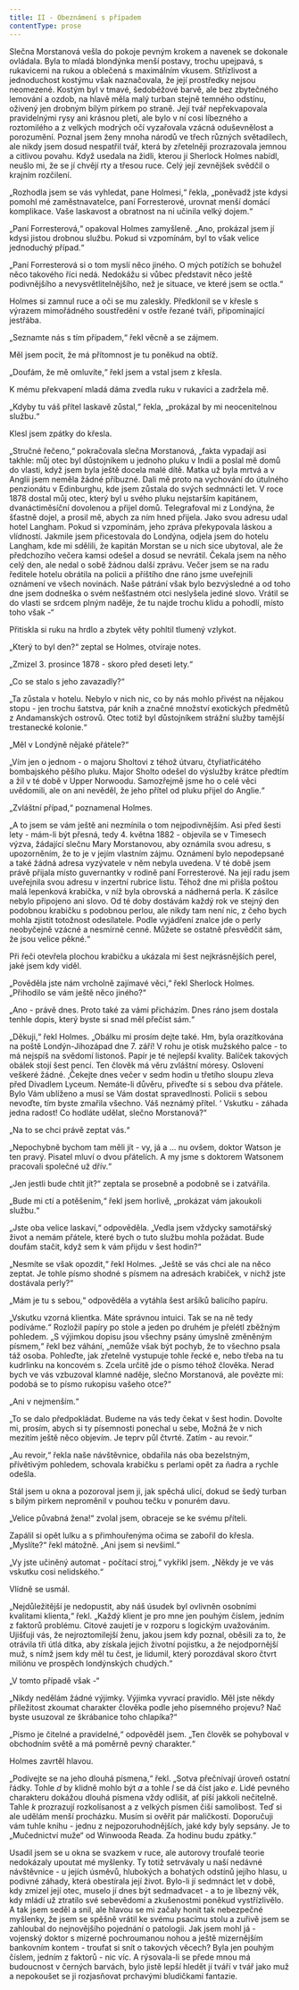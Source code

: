 ```yaml
---
title: II - Obeznámení s případem
contentType: prose
---
```


Slečna Morstanová vešla do pokoje pevným krokem a navenek se dokonale ovládala. Byla to mladá blondýnka menší postavy, trochu upejpavá, s rukavicemi na rukou a oblečená s maximálním vkusem. Střízlivost a jednoduchost kostýmu však naznačovala, že její prostředky nejsou neomezené. Kostým byl v tmavé, šedobéžové barvě, ale bez zbytečného lemování a ozdob, na hlavě měla malý turban stejně temného odstínu, oživený jen drobným bílým pírkem po straně. Její tvář nepřekvapovala pravidelnými rysy ani krásnou pletí, ale bylo v ní cosi líbezného a roztomilého a z velkých modrých očí vyzařovala vzácná oduševnělost a porozumění. Poznal jsem ženy mnoha národů ve třech různých světadílech, ale nikdy jsem dosud nespatřil tvář, která by zřetelněji prozrazovala jemnou a citlivou povahu. Když usedala na židli, kterou jí Sherlock Holmes nabídl, neušlo mi, že se jí chvějí rty a třesou ruce. Celý její zevnějšek svědčil o krajním rozčilení.

„Rozhodla jsem se vás vyhledat, pane Holmesi,“ řekla, „poněvadž jste kdysi pomohl mé zaměstnavatelce, paní Forresterové, urovnat menší domácí komplikace. Vaše laskavost a obratnost na ni učinila velký dojem.“

„Paní Forresterová,“ opakoval Holmes zamyšleně. „Ano, prokázal jsem jí kdysi jistou drobnou službu. Pokud si vzpomínám, byl to však velice jednoduchý případ.“

„Paní Forresterová si o tom myslí něco jiného. O mých potížích se bohužel něco takového říci nedá. Nedokážu si vůbec představit něco ještě podivnějšího a nevysvětlitelnějšího, než je situace, ve které jsem se octla.“

Holmes si zamnul ruce a oči se mu zaleskly. Předklonil se v křesle s výrazem mimořádného soustředění v ostře řezané tváři, připomínající jestřába.

„Seznamte nás s tím případem,“ řekl věcně a se zájmem.

Měl jsem pocit, že má přítomnost je tu poněkud na obtíž.

„Doufám, že mě omluvíte,“ řekl jsem a vstal jsem z křesla.

K mému překvapení mladá dáma zvedla ruku v rukavici a zadržela mě.

„Kdyby tu váš přítel laskavě zůstal,“ řekla, „prokázal by mi neocenitelnou službu.“

Klesl jsem zpátky do křesla.

„Stručné řečeno,“ pokračovala slečna Morstanová, „fakta vypadají asi takhle: můj otec byl důstojníkem u jednoho pluku v Indii a poslal mě domů do vlasti, když jsem byla ještě docela malé dítě. Matka už byla mrtvá a v Anglii jsem neměla žádné příbuzné. Dali mě proto na vychování do útulného penzionátu v Edinburghu, kde jsem zůstala do svých sedmnácti let. V roce 1878 dostal můj otec, který byl u svého pluku nejstarším kapitánem, dvanáctiměsíční dovolenou a přijel domů. Telegrafoval mi z Londýna, že šťastně dojel, a prosil mě, abych za ním hned přijela. Jako svou adresu udal hotel Langham. Pokud si vzpomínám, jeho zpráva překypovala láskou a vlídností. Jakmile jsem přicestovala do Londýna, odjela jsem do hotelu Langham, kde mi sdělili, že kapitán Morstan se u nich sice ubytoval, ale že předchozího večera kamsi odešel a dosud se nevrátil. Čekala jsem na něho celý den, ale nedal o sobě žádnou další zprávu. Večer jsem se na radu ředitele hotelu obrátila na policii a příštího dne ráno jsme uveřejnili oznámení ve všech novinách. Naše pátrání však bylo bezvýsledné a od toho dne jsem dodneška o svém nešťastném otci neslyšela jediné slovo. Vrátil se do vlasti se srdcem plným naděje, že tu najde trochu klidu a pohodlí, místo toho však -“

Přitiskla si ruku na hrdlo a zbytek věty pohltil tlumený vzlykot.

„Který to byl den?“ zeptal se Holmes, otvíraje notes.

„Zmizel 3. prosince 1878 - skoro před deseti lety.“

„Co se stalo s jeho zavazadly?“

„Ta zůstala v hotelu. Nebylo v nich nic, co by nás mohlo přivést na nějakou stopu - jen trochu šatstva, pár knih a značné množství exotických předmětů z Andamanských ostrovů. Otec totiž byl důstojníkem strážní služby tamější trestanecké kolonie.“

„Měl v Londýně nějaké přátele?“

„Vím jen o jednom - o majoru Sholtovi z téhož útvaru, čtyřiatřicátého bombajského pěšího pluku. Major Sholto odešel do výslužby krátce předtím a žil v té době v Upper Norwoodu. Samozřejmě jsme ho o celé věci uvědomili, ale on ani nevěděl, že jeho přítel od pluku přijel do Anglie.“

„Zvláštní případ,“ poznamenal Holmes.

„A to jsem se vám ještě ani nezmínila o tom nejpodivnějším. Asi před šesti lety - mám-li být přesná, tedy 4. května 1882 - objevila se v Timesech výzva, žádající slečnu Mary Morstanovou, aby oznámila svou adresu, s upozorněním, že to je v jejím vlastním zájmu. Oznámení bylo nepodepsané a také žádná adresa vyzývatele v něm nebyla uvedena. V té době jsem právě přijala místo guvernantky v rodině paní Forresterové. Na její radu jsem uveřejnila svou adresu v inzertní rubrice listu. Téhož dne mi přišla poštou malá lepenková krabička, v níž byla obrovská a nádherná perla. K zásilce nebylo připojeno ani slovo. Od té doby dostávám každý rok ve stejný den podobnou krabičku s podobnou perlou, ale nikdy tam není nic, z čeho bych mohla zjistit totožnost odesílatele. Podle vyjádření znalce jde o perly neobyčejně vzácné a nesmírně cenné. Můžete se ostatně přesvědčit sám, že jsou velice pěkné.“

Při řeči otevřela plochou krabičku a ukázala mi šest nejkrásnějších perel, jaké jsem kdy viděl.

„Pověděla jste nám vrcholně zajímavé věci,“ řekl Sherlock Holmes. „Přihodilo se vám ještě něco jiného?“

„Ano - právě dnes. Proto také za vámi přicházím. Dnes ráno jsem dostala tenhle dopis, který byste si snad měl přečíst sám.“

„Děkuji,“ řekl Holmes. „Obálku mi prosím dejte také. Hm, byla orazítkována na poště Londýn-Jihozápad dne 7. září! V rohu je otisk mužského palce - to má nejspíš na svědomí listonoš. Papír je té nejlepší kvality. Balíček takových obálek stojí šest pencí. Ten člověk má věru zvláštní móresy. Oslovení veškeré žádné. ,Čekejte dnes večer v sedm hodin u třetího sloupu zleva před Divadlem Lyceum. Nemáte-li důvěru, přiveďte si s sebou dva přátele. Bylo Vám ublíženo a musí se Vám dostat spravedlnosti. Policii s sebou nevoďte, tím byste zmařila všechno. Váš neznámý přítel. ‘ Vskutku - záhada jedna radost! Co hodláte udělat, slečno Morstanová?“

„Na to se chci právě zeptat vás.“

„Nepochybně bychom tam měli jít - vy, já a ... nu ovšem, doktor Watson je ten pravý. Pisatel mluví o dvou přátelích. A my jsme s doktorem Watsonem pracovali společné už dřív.“

„Jen jestli bude chtít jít?“ zeptala se prosebně a podobně se i zatvářila.

„Bude mi ctí a potěšením,“ řekl jsem horlivě, „prokázat vám jakoukoli službu.“

„Jste oba velice laskaví,“ odpověděla. „Vedla jsem vždycky samotářský život a nemám přátele, které bych o tuto službu mohla požádat. Bude doufám stačit, když sem k vám přijdu v šest hodin?“

„Nesmíte se však opozdit,“ řekl Holmes. „Ještě se vás chci ale na něco zeptat. Je tohle písmo shodné s písmem na adresách krabiček, v nichž jste dostávala perly?“

„Mám je tu s sebou,“ odpověděla a vytáhla šest aršíků balicího papíru.

„Vskutku vzorná klientka. Máte správnou intuici. Tak se na ně tedy podíváme.“ Rozložil papíry po stole a jeden po druhém je přelétl zběžným pohledem. „S výjimkou dopisu jsou všechny psány úmyslně změněným písmem,“ řekl bez váhání, „nemůže však být pochyb, že to všechno psala táž osoba. Pohleďte, jak zřetelně vystupuje tohle řecké e, nebo třeba na tu kudrlinku na koncovém s. Zcela určitě jde o písmo téhož člověka. Nerad bych ve vás vzbuzoval klamné naděje, slečno Morstanová, ale povězte mi: podobá se to písmo rukopisu vašeho otce?“

„Ani v nejmenším.“

„To se dalo předpokládat. Budeme na vás tedy čekat v šest hodin. Dovolte mi, prosím, abych si ty písemnosti ponechal u sebe, Možná že v nich mezitím ještě něco objevím. Je teprv půl čtvrté. Zatím - au revoir.“

„Au revoir,“ řekla naše návštěvnice, obdařila nás oba bezelstným, přívětivým pohledem, schovala krabičku s perlami opět za ňadra a rychle odešla.

Stál jsem u okna a pozoroval jsem ji, jak spěchá ulicí, dokud se šedý turban s bílým pírkem neproměnil v pouhou tečku v ponurém davu.

„Velice půvabná žena!“ zvolal jsem, obraceje se ke svému příteli.

Zapálil si opět lulku a s přimhouřenýma očima se zabořil do křesla. „Myslíte?“ řekl mátožně. „Ani jsem si nevšiml.“

„Vy jste učiněný automat - počítací stroj,“ vykřikl jsem. „Někdy je ve vás vskutku cosi nelidského.“

Vlídně se usmál.

„Nejdůležitější je nedopustit, aby náš úsudek byl ovlivněn osobními kvalitami klienta,“ řekl. „Každý klient je pro mne jen pouhým číslem, jedním z faktorů problému. Citové zaujetí je v rozporu s logickým uvažováním. Ujišťuji vás, že nejroztomilejší ženu, jakou jsem kdy poznal, oběsili za to, že otrávila tři útlá dítka, aby získala jejich životní pojistku, a že nejodpornější muž, s nímž jsem kdy měl tu čest, je lidumil, který porozdával skoro čtvrt miliónu ve prospěch londýnských chudých.“

„V tomto případě však -“

„Nikdy nedělám žádné výjimky. Výjimka vyvrací pravidlo. Měl jste někdy příležitost zkoumat charakter člověka podle jeho písemného projevu? Nač byste usuzoval ze škrábanice toho chlapíka?“

„Písmo je čitelné a pravidelné,“ odpověděl jsem. „Ten člověk se pohyboval v obchodním světě a má poměrně pevný charakter.“

Holmes zavrtěl hlavou.

„Podívejte se na jeho dlouhá písmena,“ řekl. „Sotva přečnívají úroveň ostatní řádky. Tohle _d_ by klidně mohlo být _a_ a tohle _l_ se dá číst jako _e_. Lidé pevného charakteru dokážou dlouhá písmena vždy odlišit, ať píší jakkoli nečitelně. Tahle _k_ prozrazují rozkolísanost a z velkých písmen čiší samolibost. Teď si ale udělám menší procházku. Musím si ověřit pár maličkostí. Doporučuji vám tuhle knihu - jednu z nejpozoruhodnějších, jaké kdy byly sepsány. Je to „Mučednictví muže“ od Winwooda Reada. Za hodinu budu zpátky.“

Usadil jsem se u okna se svazkem v ruce, ale autorovy troufalé teorie nedokázaly upoutat mé myšlenky. Ty totiž setrvávaly u naší nedávné návštěvnice - u jejích úsměvů, hlubokých a bohatých odstínů jejího hlasu, u podivné záhady, která obestírala její život. Bylo-li jí sedmnáct let v době, kdy zmizel její otec, muselo jí dnes být sedmadvacet - a to je líbezný věk, kdy mládí už ztratilo své sebevědomí a zkušenostmi poněkud vystřízlivělo. A tak jsem seděl a snil, ale hlavou se mi začaly honit tak nebezpečné myšlenky, že jsem se spěšně vrátil ke svému psacímu stolu a zuřivě jsem se zahloubal do nejnovějšího pojednání o patologii. Jak jsem mohl já - vojenský doktor s mizerné pochroumanou nohou a ještě mizernějším bankovním kontem - troufat si snít o takových věcech? Byla jen pouhým číslem, jedním z faktorů - nic víc. A rýsovala-li se přede mnou má budoucnost v černých barvách, bylo jistě lepší hledět jí tváří v tvář jako muž a nepokoušet se ji rozjasňovat prchavými bludičkami fantazie.
